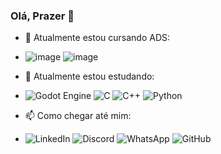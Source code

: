### Olá, Prazer 👋
- 🔭 Atualmente estou cursando ADS:
- ![image](https://github.com/fwzin/fwzin/assets/137823900/16da7cf0-6960-4f4c-aa3e-3d17503acb66)
  ![image](https://github.com/fwzin/fwzin/assets/137823900/283d0ade-b3e6-4d82-86bc-3b2f2d2186fa)

- 🌱 Atualmente estou estudando:
- ![Godot Engine](https://img.shields.io/badge/GODOT-%23FFFFFF.svg?style=for-the-badge&logo=godot-engine)
  ![C](https://img.shields.io/badge/c-%2300599C.svg?style=for-the-badge&logo=c&logoColor=white)
  ![C++](https://img.shields.io/badge/c++-%2300599C.svg?style=for-the-badge&logo=c%2B%2B&logoColor=white)
  ![Python](https://img.shields.io/badge/python-3670A0?style=for-the-badge&logo=python&logoColor=ffdd54) 

- 📫 Como chegar até mim:
- ![LinkedIn](https://img.shields.io/badge/linkedin-%230077B5.svg?style=for-the-badge&logo=linkedin&logoColor=white) 
  ![Discord](https://img.shields.io/badge/Discord-%235865F2.svg?style=for-the-badge&logo=discord&logoColor=white)
  ![WhatsApp](https://img.shields.io/badge/WhatsApp-25D366?style=for-the-badge&logo=whatsapp&logoColor=white)
  ![GitHub](https://img.shields.io/badge/github-%23121011.svg?style=for-the-badge&logo=github&logoColor=white)

<!--
**fwzin/fwzin** is a ✨ _special_ ✨ repository because its `README.md` (this file) appears on your GitHub profile.

Here are some ideas to get you started:

- 🔭 I’m currently working on ...
- 🌱 I’m currently learning ...
- 👯 I’m looking to collaborate on ...
- 🤔 I’m looking for help with ...
- 💬 Ask me about ...
- 📫 How to reach me: ...
- 😄 Pronouns: ...
- ⚡ Fun fact: ...
-->
